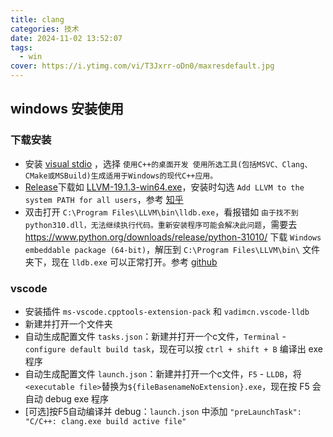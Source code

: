 ```yaml
---
title: clang
categories: 技术
date: 2024-11-02 13:52:07
tags:
  - win
cover: https://i.ytimg.com/vi/T3Jxrr-oDn0/maxresdefault.jpg
---
```


## windows 安装使用
### 下载安装
- 安装 [visual stdio](https://visualstudio.microsoft.com/zh-hans/) ，选择 `使用C++的桌面开发 使用所选工具(包括MSVC、Clang、CMake或MSBuild)生成适用于Windows的现代C++应用。`
- [Release](https://github.com/llvm/llvm-project/releases/)下载如 [LLVM-19.1.3-win64.exe](https://github.com/llvm/llvm-project/releases/download/llvmorg-19.1.3/LLVM-19.1.3-win64.exe)，安装时勾选 `Add LLVM to the system PATH for all users`，参考 [知乎](https://zhuanlan.zhihu.com/p/663843824)
- 双击打开 `C:\Program Files\LLVM\bin\lldb.exe`，看报错如 `由于找不到 python310.dll，无法继续执行代码。重新安装程序可能会解决此问题`，需要去 https://www.python.org/downloads/release/python-31010/ 下载 `Windows embeddable package (64-bit)`，解压到 `C:\Program Files\LLVM\bin\` 文件夹下，现在 `lldb.exe` 可以正常打开。参考 [github](https://github.com/llvm/llvm-project/issues/61878#issuecomment-1492581261)
### vscode
- 安装插件 `ms-vscode.cpptools-extension-pack` 和 `vadimcn.vscode-lldb`
- 新建并打开一个文件夹
- 自动生成配置文件 `tasks.json`：新建并打开一个c文件，`Terminal` - `configure default build task`，现在可以按 `ctrl + shift + B` 编译出 exe 程序
- 自动生成配置文件 `launch.json`：新建并打开一个c文件，`F5` - `LLDB`，将`<executable file>`替换为`${fileBasenameNoExtension}.exe`，现在按 F5 会自动 debug exe 程序
- [可选]按F5自动编译并 debug：`launch.json` 中添加 `"preLaunchTask": "C/C++: clang.exe build active file"`
